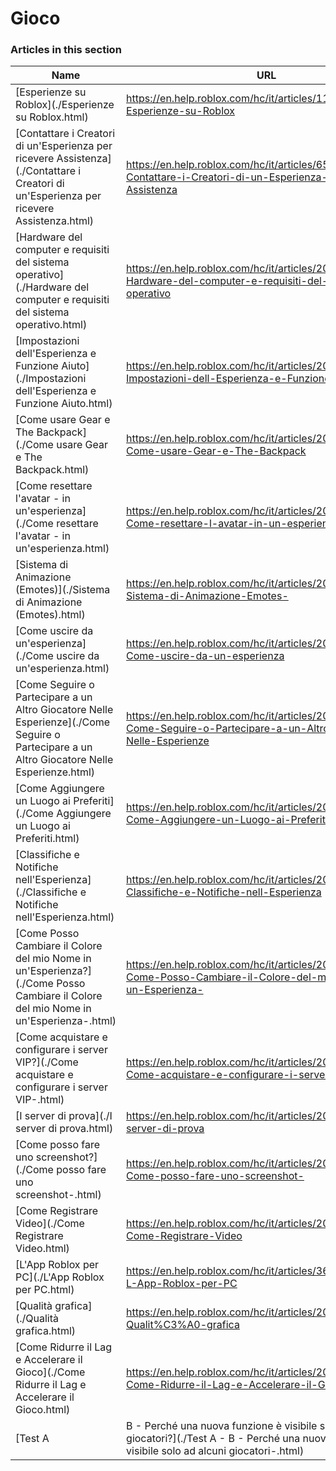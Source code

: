 # Gioco  
### Articles in this section
Name|URL
-|-
[Esperienze su Roblox](./Esperienze su Roblox.html) |https://en.help.roblox.com/hc/it/articles/115004734603-Esperienze-su-Roblox
[Contattare i Creatori di un'Esperienza per ricevere Assistenza](./Contattare i Creatori di un'Esperienza per ricevere Assistenza.html) |https://en.help.roblox.com/hc/it/articles/6566665691924-Contattare-i-Creatori-di-un-Esperienza-per-ricevere-Assistenza
[Hardware del computer e requisiti del sistema operativo](./Hardware del computer e requisiti del sistema operativo.html) |https://en.help.roblox.com/hc/it/articles/203312800-Hardware-del-computer-e-requisiti-del-sistema-operativo
[Impostazioni dell'Esperienza e Funzione Aiuto](./Impostazioni dell'Esperienza e Funzione Aiuto.html) |https://en.help.roblox.com/hc/it/articles/203314230-Impostazioni-dell-Esperienza-e-Funzione-Aiuto
[Come usare Gear e The Backpack](./Come usare Gear e The Backpack.html) |https://en.help.roblox.com/hc/it/articles/203314280-Come-usare-Gear-e-The-Backpack
[Come resettare l'avatar - in un'esperienza](./Come resettare l'avatar - in un'esperienza.html) |https://en.help.roblox.com/hc/it/articles/203314290-Come-resettare-l-avatar-in-un-esperienza
[Sistema di Animazione (Emotes)](./Sistema di Animazione (Emotes).html) |https://en.help.roblox.com/hc/it/articles/203314300-Sistema-di-Animazione-Emotes-
[Come uscire da un'esperienza](./Come uscire da un'esperienza.html) |https://en.help.roblox.com/hc/it/articles/203314240-Come-uscire-da-un-esperienza
[Come Seguire o Partecipare a un Altro Giocatore Nelle Esperienze](./Come Seguire o Partecipare a un Altro Giocatore Nelle Esperienze.html) |https://en.help.roblox.com/hc/it/articles/203314220-Come-Seguire-o-Partecipare-a-un-Altro-Giocatore-Nelle-Esperienze
[Come Aggiungere un Luogo ai Preferiti](./Come Aggiungere un Luogo ai Preferiti.html) |https://en.help.roblox.com/hc/it/articles/203313670-Come-Aggiungere-un-Luogo-ai-Preferiti
[Classifiche e Notifiche nell'Esperienza](./Classifiche e Notifiche nell'Esperienza.html) |https://en.help.roblox.com/hc/it/articles/204343250-Classifiche-e-Notifiche-nell-Esperienza
[Come Posso Cambiare il Colore del mio Nome in un'Esperienza?](./Come Posso Cambiare il Colore del mio Nome in un'Esperienza-.html) |https://en.help.roblox.com/hc/it/articles/203314200-Come-Posso-Cambiare-il-Colore-del-mio-Nome-in-un-Esperienza-
[Come acquistare e configurare i server VIP?](./Come acquistare e configurare i server VIP-.html) |https://en.help.roblox.com/hc/it/articles/205345050-Come-acquistare-e-configurare-i-server-VIP-
[I server di prova](./I server di prova.html) |https://en.help.roblox.com/hc/it/articles/203314170-I-server-di-prova
[Come posso fare uno screenshot?](./Come posso fare uno screenshot-.html) |https://en.help.roblox.com/hc/it/articles/203314160-Come-posso-fare-uno-screenshot-
[Come Registrare Video](./Come Registrare Video.html) |https://en.help.roblox.com/hc/it/articles/203314190-Come-Registrare-Video
[L'App Roblox per PC](./L'App Roblox per PC.html) |https://en.help.roblox.com/hc/it/articles/360054053812-L-App-Roblox-per-PC
[Qualità grafica](./Qualità grafica.html) |https://en.help.roblox.com/hc/it/articles/203314310-Qualit%C3%A0-grafica
[Come Ridurre il Lag e Accelerare il Gioco](./Come Ridurre il Lag e Accelerare il Gioco.html) |https://en.help.roblox.com/hc/it/articles/203314150-Come-Ridurre-il-Lag-e-Accelerare-il-Gioco
[Test A | B - Perché una nuova funzione è visibile solo ad alcuni giocatori?](./Test A - B - Perché una nuova funzione è visibile solo ad alcuni giocatori-.html) |https://en.help.roblox.com/hc/it/articles/203312530-Test-A-B-Perch%C3%A9-una-nuova-funzione-%C3%A8-visibile-solo-ad-alcuni-giocatori-